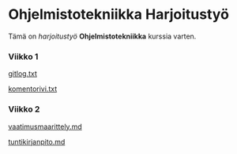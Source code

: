 # Ohjelmistotekniikka Harjoitustyö

Tämä on _harjoitustyö_ **Ohjelmistotekniikka** kurssia varten.

### Viikko 1

[gitlog.txt](https://github.com/Nanotiike/ot-harjoitustyo/blob/master/laskarit/viikko1/gitlog.txt)

[komentorivi.txt](https://github.com/Nanotiike/ot-harjoitustyo/blob/master/laskarit/viikko1/komentorivi.txt)

### Viikko 2

[vaatimusmaarittely.md](https://github.com/Nanotiike/ot-harjoitustyo/blob/master/dokumentaatio/vaatimusmaarittely.md)

[tuntikirjanpito.md](https://github.com/Nanotiike/ot-harjoitustyo/blob/master/dokumentaatio/tuntikirjanpito.md)
